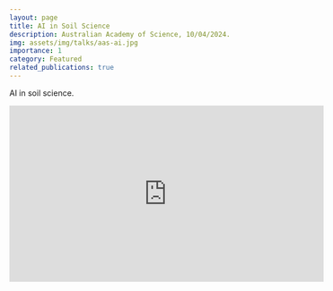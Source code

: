 ```yaml
---
layout: page
title: AI in Soil Science
description: Australian Academy of Science, 10/04/2024.
img: assets/img/talks/aas-ai.jpg
importance: 1
category: Featured
related_publications: true
---
```


AI in soil science.

<iframe width="560" height="315" src="https://www.youtube.com/embed/k4IWAoPxUB0?si=oCtG-fOsOtnZO0yq&amp;start=1542" title="YouTube video player" frameborder="0" allow="accelerometer; autoplay; clipboard-write; encrypted-media; gyroscope; picture-in-picture; web-share" referrerpolicy="strict-origin-when-cross-origin" allowfullscreen></iframe>
